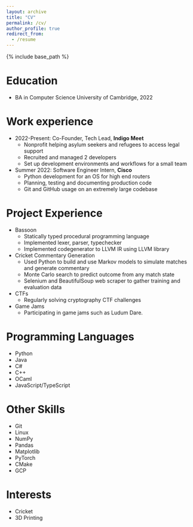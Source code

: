 ```yaml
---
layout: archive
title: "CV"
permalink: /cv/
author_profile: true
redirect_from:
  - /resume
---
```


{% include base_path %}

Education
======
* BA in Computer Science University of Cambridge, 2022

Work experience
======
* 2022-Present: Co-Founder, Tech Lead, **Indigo Meet**
  * Nonprofit helping asylum seekers and refugees to access legal support
  * Recruited and managed 2 developers
  * Set up development environments and workflows for a small team
* Summer 2022: Software Engineer Intern, **Cisco**
  * Python development for an OS for high end routers
  * Planning, testing and documenting production code
  * Git and GitHub usage on an extremely large codebase
  
Project Experience
======
* Bassoon
  * Statically typed procedural programming language
  * Implemented lexer, parser, typechecker
  * Implemented codegenerator to LLVM IR using LLVM library
* Cricket Commentary Generation
  * Used Python to build and use Markov models to simulate matches and generate commentary
  * Monte Carlo search to predict outcome from any match state
  * Selenium and BeautifulSoup web scraper to gather training and evaluation data
* CTFs
  * Regularly solving cryptography CTF challenges
* Game Jams
  * Participating in game jams such as Ludum Dare.

Programming Languages
======
* Python
* Java
* C#
* C++
* OCaml
* JavaScript/TypeScript

Other Skills
======
* Git
* Linux
* NumPy
* Pandas
* Matplotlib
* PyTorch
* CMake
* GCP

Interests
======
* Cricket
* 3D Printing
